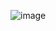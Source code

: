 ![image](https://user-images.githubusercontent.com/89851069/159121304-77a30778-38e5-4e4a-a83d-5a398918cec7.png)
